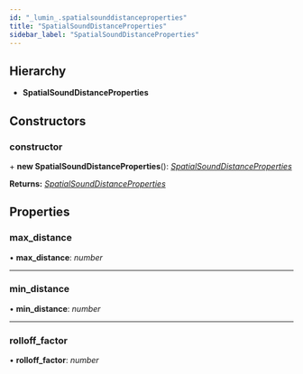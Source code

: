 ```yaml
---
id: "_lumin_.spatialsounddistanceproperties"
title: "SpatialSoundDistanceProperties"
sidebar_label: "SpatialSoundDistanceProperties"
---
```


## Hierarchy

* **SpatialSoundDistanceProperties**

## Constructors

###  constructor

\+ **new SpatialSoundDistanceProperties**(): *[SpatialSoundDistanceProperties](_lumin_.spatialsounddistanceproperties.md)*

**Returns:** *[SpatialSoundDistanceProperties](_lumin_.spatialsounddistanceproperties.md)*

## Properties

###  max_distance

• **max_distance**: *number*

___

###  min_distance

• **min_distance**: *number*

___

###  rolloff_factor

• **rolloff_factor**: *number*
